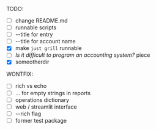 TODO:

- [ ] change README.md
- [ ] runnable scripts
- [ ] --title for entry
- [ ] --title for account name
- [x] make `just grill` runnable
- [ ] _Is it difficult to program an accounting system?_ piece
- [x] someotherdir

WONTFIX:

- [ ] rich vs echo 
- [ ] ... for empty strings in reports
- [ ] operations dictionary
- [ ] web / streamlit interface
- [ ] --rich flag
- [ ] former test package
